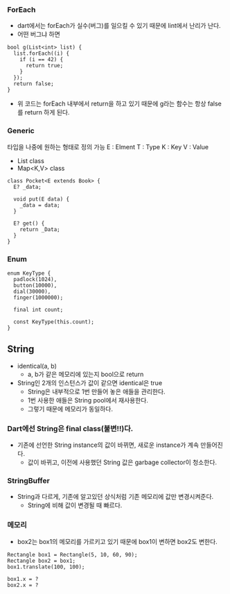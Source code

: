 ### ForEach

- dart에서는 forEach가 실수(버그)를 일으킬 수 있기 때문에 lint에서 난리가 난다.
- 어떤 버그냐 하면

```
bool g(List<int> list) {
  list.forEach((i) {
    if (i == 42) {
      return true;
    }
  });
  return false;
}
```

- 위 코드는 forEach 내부에서 return을 하고 있기 때문에 g라는 함수는 항상 false를 return 하게 된다.

### Generic

타입을 나중에 원하는 형태로 정의 가능
E : Elment
T : Type
K : Key
V : Value

- List<E> class
- Map<K,V> class

```
class Pocket<E extends Book> {
  E? _data;

  void put(E data) {
    _data = data;
  }

  E? get() {
    return _Data;
  }
}
```

### Enum

```
enum KeyType {
  padlock(1024),
  button(10000),
  dial(30000),
  finger(1000000);

  final int count;

  const KeyType(this.count);
}

```

## String

- identical(a, b)
  - a, b가 같은 메모리에 있는지 bool으로 return
- String인 2개의 인스턴스가 값이 같으면 identical은 true
  - String은 내부적으로 1번 만들어 놓은 애들을 관리한다.
  - 1번 사용한 애들은 String pool에서 재사용한다.
  - 그렇기 때문에 메모리가 동일하다.

### Dart에선 String은 final class(불변!!)다.

- 기존에 선언한 String instance의 값이 바뀌면, 새로운 instance가 계속 만들어진다.
  - 값이 바뀌고, 이전에 사용했던 String 값은 garbage collector이 청소한다.

### StringBuffer

- String과 다르게, 기존에 알고있던 상식처럼 기존 메모리에 값만 변경시켜준다.
  - String에 비해 값이 변경될 때 빠르다.

### 메모리

- box2는 box1의 메모리를 가르키고 있기 때문에 box1이 변하면 box2도 변한다.

```
Rectangle box1 = Rectangle(5, 10, 60, 90);
Rectangle box2 = box1;
box1.translate(100, 100);

box1.x = ?
box2.x = ?
```
